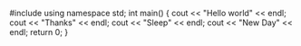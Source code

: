 #include <iostream>
using namespace std;
int main()
{
    cout << "Hello world" << endl;
    cout << "Thanks" << endl;
    cout << "Sleep" << endl;
    cout << "New Day" << endl;
    return 0;
}
